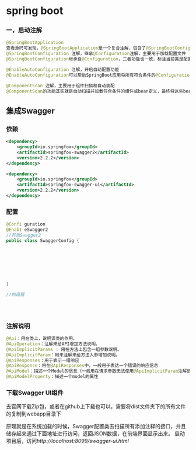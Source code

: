 # spring boot

### 一，启动注解

```java
@SpringBootApplication
查看源码可发现，@SpringBootApplication是一个复合注解，包含了@SpringBootConfiguration，@EnableAutoConfiguration，@ComponentScan这三个注解
@SpringBootConfiguration 注解，继承@Configuration注解，主要用于加载配置文件
@SpringBootConfiguration继承自@Configuration，二者功能也一致，标注当前类是配置类， 并会将当前类内声明的一个或多个以@Bean注解标记的方法的实例纳入到spring容器中，并且实例名就是方法名。

@EnableAutoConfiguration 注解，开启自动配置功能
@EnableAutoConfiguration可以帮助SpringBoot应用将所有符合条件的@Configuration配置都加载到当前SpringBoot创建并使用的IoC容器。借助于Spring框架原有的一个工具类：SpringFactoriesLoader的支持，@EnableAutoConfiguration可以智能的自动配置功效才得以大功告成

@ComponentScan 注解，主要用于组件扫描和自动装配
@ComponentScan的功能其实就是自动扫描并加载符合条件的组件或bean定义，最终将这些bean定义加载到容器中。我们可以通过basePackages等属性指定@ComponentScan自动扫描的范围，如果不指定，则默认Spring框架实现从声明@ComponentScan所在类的package进行扫描，默认情况下是不指定的，所以SpringBoot的启动类最好放在root package下。
```

### 

















































## 集成Swagger

### 依赖

```xml
<dependency>
    <groupId>io.springfox</groupId>
    <artifactId>springfox-swagger2</artifactId>
    <version>2.2.2</version>
</dependency>

<dependency>
    <groupId>io.springfox</groupId>
    <artifactId>springfox-swagger-ui</artifactId>
    <version>2.2.2</version>
</dependency>
```

### 配置

```java
@Confi guration 
@Enab1 eSwagger2
//开启Swagger2 
public class SwaggerConfig {

    
    
    
    
    
    
}

//构造器





```

### 注解说明

```java
@Api：用在类上，说明该类的作用。
@ApiOperation：注解来给API增加方法说明。
@ApiImplicitParams : 用在方法上包含一组参数说明。
@ApiImplicitParam：用来注解来给方法入参增加说明。
@ApiResponses：用于表示一组响应
@ApiResponse：用在@ApiResponses中，一般用于表达一个错误的响应信息
@ApiModel：描述一个Model的信息（一般用在请求参数无法使用@ApiImplicitParam注解进行描述的时候）
@ApiModelProperty：描述一个model的属性
```

### 下载Swagger UI组件 

去官网下载Zip包，或者在github上下载也可以，需要将dist文件夹下的所有文件的复制到webapp目录下

原理就是在系统加载的时候，Swagger配置类去扫描所有添加注释的接口，并且储存起来通过下面地址进行访问，返回JSON数据，在前端界面显示出来。 启动项目后，访问*http://localhost:8099/swagger-ui.html*